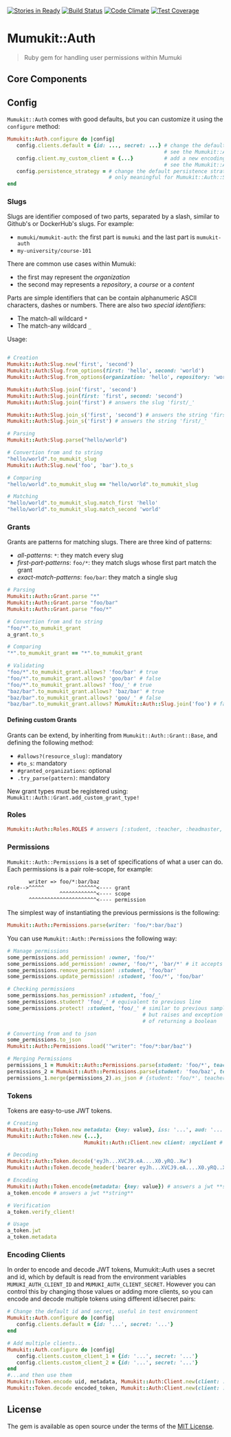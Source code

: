 [![Stories in Ready](https://badge.waffle.io/mumuki/mumukit-auth.png?label=ready&title=Ready)](https://waffle.io/mumuki/mumukit-auth)
[![Build Status](https://travis-ci.org/mumuki/mumukit-auth.svg?branch=master)](https://travis-ci.org/mumuki/mumukit-auth)
[![Code Climate](https://codeclimate.com/github/mumuki/mumukit-auth/badges/gpa.svg)](https://codeclimate.com/github/mumuki/mumukit-auth)
[![Test Coverage](https://codeclimate.com/github/mumuki/mumukit-auth/badges/coverage.svg)](https://codeclimate.com/github/mumuki/mumukit-auth)


# Mumukit::Auth

> Ruby gem for handling user permissions within Mumuki

## Core Components

## Config

`Mumukit::Auth` comes with good defaults, but you can customize it using the `configure` method:

```ruby
Mumukit::Auth.configure do |config|
   config.clients.default = {id: ..., secret: ...} # change the default encoding secrets,
                                                   # see the Mumukit::Auth::Client section above
   config.client.my_custom_client = {...}          # add a new encoding secret,
                                                   # see the Mumukit::Auth::Client section above
   config.persistence_strategy = # change the default persistence strategy,
                                 # only meaningful for Mumukit::Auth::Store, see above
end
```

### Slugs

Slugs are identifier composed of two parts, separated by a slash, similar to Github's or DockerHub's slugs. For example:

* `mumuki/mumukit-auth`: the first part is `mumuki` and the last part is `mumukit-auth`
* `my-university/course-101`

There are common use cases within Mumuki:

* the first may represent the _organization_
* the second may represents a _repository_, a _course_ or a _content_

Parts are simple identifiers that can be contain alphanumeric ASCII characters, dashes or numbers. There are also two _special identifiers_:

* The match-all wildcard `*`
* The match-any wildcard `_`

Usage:

```ruby

# Creation
Mumukit::Auth:Slug.new('first', 'second')
Mumukit::Auth:Slug.from_options(first: 'hello', second: 'world')
Mumukit::Auth:Slug.from_options(organization: 'hello', repository: 'world')

Mumukit::Auth:Slug.join('first', 'second')
Mumukit::Auth:Slug.join(first: 'first', second: 'second')
Mumukit::Auth:Slug.join('first') # answers the slug 'first/_'

Mumukit::Auth:Slug.join_s('first', 'second') # answers the string 'first/second'
Mumukit::Auth:Slug.join_s('first') # answers the string 'first/_'

# Parsing
Mumukit::Auth:Slug.parse("hello/world")

# Convertion from and to string
"hello/world".to_mumukit_slug
Mumukit::Auth:Slug.new('foo', 'bar').to_s

# Comparing
"hello/world".to_mumukit_slug == "hello/world".to_mumukit_slug

# Matching
"hello/world".to_mumukit_slug.match_first 'hello'
"hello/world".to_mumukit_slug.match_second 'world'
```

### Grants

Grants are patterns for matching slugs. There are three kind of patterns:

* _all-patterns_: `*`: they match every slug
* _first-part-patterns_: `foo/*`: they match slugs whose first part match the grant
* _exact-match-patterns_: `foo/bar`: they match a single slug

```ruby
# Parsing
Mumukit::Auth::Grant.parse "*"
Mumukit::Auth::Grant.parse "foo/bar"
Mumukit::Auth::Grant.parse "foo/*"

# Convertion from and to string
"foo/*".to_mumukit_grant
a_grant.to_s

# Comparing
"*".to_mumukit_grant == "*".to_mumukit_grant

# Validating
"foo/*".to_mumukit_grant.allows? 'foo/bar' # true
"foo/*".to_mumukit_grant.allows? 'goo/bar' # false
"foo/*".to_mumukit_grant.allows? 'foo/_' # true
"baz/bar".to_mumukit_grant.allows? 'baz/bar' # true
"baz/bar".to_mumukit_grant.allows? 'goo/_' # false
"baz/bar".to_mumukit_grant.allows? Mumukit::Auth::Slug.join('foo') # false
```

#### Defining custom Grants

Grants can be extend, by inheriting from `Mumukit::Auth::Grant::Base`, and defining the following method:

* `#allows?(resource_slug)`: mandatory
* `#to_s`: mandatory
* `#granted_organizations`: optional
* `.try_parse(pattern)`: mandatory

New grant types must be registered using: `Mumukit::Auth::Grant.add_custom_grant_type!`

### Roles

```ruby
Mumukit::Auth::Roles.ROLES # answers [:student, :teacher, :headmaster, :writer, :editor, :janitor, :owner]
```

### Permissions

`Mumukit::Auth::Permissions` is a set of specifications of what a user can do. Each permissions is a pair role-scope, for example:

```
       writer => foo/*:bar/baz
role-->^^^^^           ^^^^^^<---- grant
                 ^^^^^^^^^^^^<---- scope
       ^^^^^^^^^^^^^^^^^^^^^^<---- permission
```

The simplest way of instantiating the previous permissions is the following:

```ruby
Mumukit::Auth::Permissions.parse(writer: 'foo/*:bar/baz')
```

You can use `Mumukit::Auth::Permissions` the following way:

```ruby
# Manage permissions
some_permissions.add_permission! :owner, 'foo/*'
some_permissions.add_permission! :owner, 'foo/*', 'bar/*' # it accepts multiple permissions
some_permissions.remove_permission! :student, 'foo/bar'
some_permissions.update_permission! :student, 'foo/*', 'foo/bar'

# Checking permissions
some_permissions.has_permission? :student, 'foo/_'
some_permissions.student? 'foo/_' # equivalent to previous line
some_permissions.protect! :student, 'foo/_' # similar to previous samples,
                                            # but raises and exception instead
                                            # of returning a boolean

# Converting from and to json
some_permissions.to_json
Mumukit::Auth::Permissions.load('"writer": "foo/*:bar/baz"')

# Merging Permissions
permissions_1 = Mumukit::Auth::Permissions.parse(student: 'foo/*', teacher: 'foo/baz', owner: 'foobar/baz')
permissions_2 = Mumukit::Auth::Permissions.parse(student: 'foo/baz', teacher: 'foo/*', owner: 'bar/baz')
permissions_1.merge(permissions_2).as_json # {student: 'foo/*', teacher: 'foo/*', owner: 'foobar/baz:bar/baz' }
```

### Tokens

Tokens are easy-to-use JWT tokens.

```ruby
# Creating
Mumukit::Auth::Token.new metadata: {key: value}, iss: '...', aud: '...'
Mumukit::Auth::Token.new {...},
                         Mumukit::Auth::Client.new client: :myclient # use a custom client, see above

# Decoding
Mumukit::Auth::Token.decode('eyJh...XVCJ9.eA....X0.yRQ..Xw')
Mumukit::Auth::Token.decode_header('bearer eyJh...XVCJ9.eA....X0.yRQ..Xw')

# Encoding
Mumukit::Auth::Token.encode(metadata: {key: value}) # answers a jwt **string**
a_token.encode # answers a jwt **string**

# Verification
a_token.verify_client!

# Usage
a_token.jwt
a_token.metadata
```

### Encoding Clients

In order to encode and decode JWT tokens, Mumukit::Auth uses a secret and id, which by default is read from the environment
variables `MUMUKI_AUTH_CLIENT_ID` and `MUMUKI_AUTH_CLIENT_SECRET`. However you can control this by changing those values
or adding more clients, so you can encode and decode multiple tokens using different id/secret pairs:

```ruby
# Change the default id and secret, useful in test environment
Mumukit::Auth.configure do |config|
   config.clients.default = {id: '...', secret: '...'}
end

# Add multiple clients...
Mumukit::Auth.configure do |config|
   config.clients.custom_client_1 = {id: '...', secret: '...'}
   config.clients.custom_client_2 = {id: '...', secret: '...'}
end
#...and then use them
Mumukit::Token.encode uid, metadata, Mumukit::Auth:Client.new(client: :custom_client_1)
Mumukit::Token.decode encoded_token, Mumukit::Auth:Client.new(client: :custom_client_2)

```


## License

The gem is available as open source under the terms of the [MIT License](http://opensource.org/licenses/MIT).


